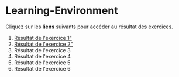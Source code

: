 # Learning-Environment

Cliquez sur les **liens** suivants pour accéder au résultat des exercices.

1. [Résultat de l'exercice 1"](https://makemyA.github.io/Learning-Environment/1-exercice-markdown-to-html/)
1. [Résultat de l'exercice 2"](https://makemyA.github.io/Learning-Environment/2-exercice-markdown-to-html-and-css/)
1. Résultat de l'exercice 3
1. Résultat de l'exercice 4
1. Résultat de l'exercice 5
1. Résultat de l'exercice 6


